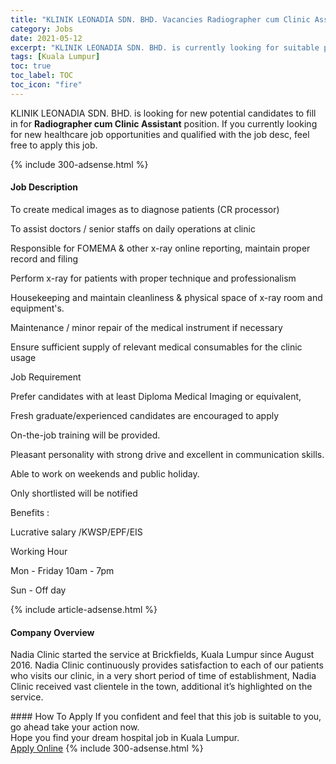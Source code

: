 ```yaml
---
title: "KLINIK LEONADIA SDN. BHD. Vacancies Radiographer cum Clinic Assistant" 
category: Jobs 
date: 2021-05-12 
excerpt: "KLINIK LEONADIA SDN. BHD. is currently looking for suitable person to fill in the Radiographer cum Clinic Assistant which positioned at Kuala Lumpur" 
tags: [Kuala Lumpur] 
toc: true 
toc_label: TOC 
toc_icon: "fire" 
--- 
```


<p>KLINIK LEONADIA SDN. BHD. is looking for new potential candidates to fill in for <b>Radiographer cum Clinic Assistant</b> position. If you currently looking for new healthcare job opportunities and qualified with the job desc, feel free to apply this job.
</p>{% include 300-adsense.html %} 
<div><div><h4>Job Description</h4></div><div><div><span><div><p>To create medical images as to diagnose patients (CR processor)</p><p>To assist doctors / senior staffs on daily operations at clinic</p><p>Responsible for FOMEMA &amp; other x-ray online reporting, maintain proper record and filing</p><p>Perform x-ray for patients with proper technique and professionalism</p><p>Housekeeping and maintain cleanliness &amp; physical space of x-ray room and equipment's.</p><p>Maintenance / minor repair of the medical instrument if necessary</p><p>Ensure sufficient supply of relevant medical consumables for the clinic usage</p><p>Job Requirement</p><p>Prefer candidates with at least Diploma Medical Imaging or equivalent,</p><p>Fresh graduate/experienced candidates are encouraged to apply</p><p>On-the-job training will be provided.</p><p>Pleasant personality with strong drive and excellent in communication skills.</p><p>Able to work on weekends and public holiday.</p><p>Only shortlisted will be notified</p><p>Benefits :&#160;</p><p>Lucrative salary /KWSP/EPF/EIS</p><p>Working Hour</p><p>Mon - Friday 10am - 7pm</p><p>Sun - Off day</p></div></span></div></div></div> 
{% include article-adsense.html %} 
<div><div><h4>Company Overview</h4></div><div><div><span><div><p>Nadia Clinic started the service at Brickfields, Kuala Lumpur since August 2016. Nadia Clinic continuously provides satisfaction to each of our patients who visits our clinic, in a very short period of time of establishment, Nadia Clinic received vast clientele in the town, additional it&#8217;s highlighted on the service.</p></div></span></div></div></div> 
#### How To Apply 
If you confident and feel that this job is suitable to you, go ahead take your action now. <br/> 
Hope you find your dream hospital job in Kuala Lumpur. <br/> 
<a href="https://www.jobstreet.com.my/en/job/radiographer-cum-clinic-assistant-4536289?jobId=jobstreet-my-job-4536289" class="btn btn--warning" target="_blank" rel="nofollow noopenner">Apply Online</a> 
{% include 300-adsense.html %} 